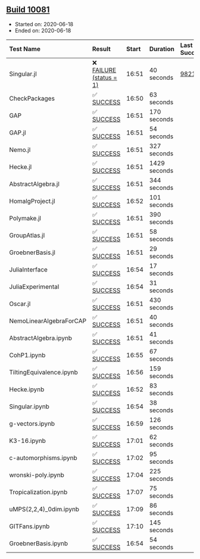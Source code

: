 ## [Build 10081](https://oscarci.mathematik.uni-kl.de/job/oscar/10081/)

* Started on: 2020-06-18
* Ended on: 2020-06-18

| Test Name    | Result | Start | Duration | Last Success | First Failure |
|:-------------|:-------|:------|:---------|:-------------|:--------------|
| Singular.jl | ❌ [FAILURE (status = 1)](https://oscarci.mathematik.uni-kl.de/job/oscar/10081/artifact/logs/build-10081/Singular.jl.log) | 16:51 | 40 seconds | [9821](https://oscarci.mathematik.uni-kl.de/job/oscar/9821/) | [9822](https://oscarci.mathematik.uni-kl.de/job/oscar/9822/) |
| CheckPackages | ✅ [SUCCESS](https://oscarci.mathematik.uni-kl.de/job/oscar/10081/artifact/logs/build-10081/CheckPackages.log) | 16:50 | 63 seconds |  |  |
| GAP | ✅ [SUCCESS](https://oscarci.mathematik.uni-kl.de/job/oscar/10081/artifact/logs/build-10081/GAP.log) | 16:51 | 170 seconds |  |  |
| GAP.jl | ✅ [SUCCESS](https://oscarci.mathematik.uni-kl.de/job/oscar/10081/artifact/logs/build-10081/GAP.jl.log) | 16:51 | 54 seconds |  |  |
| Nemo.jl | ✅ [SUCCESS](https://oscarci.mathematik.uni-kl.de/job/oscar/10081/artifact/logs/build-10081/Nemo.jl.log) | 16:51 | 327 seconds |  |  |
| Hecke.jl | ✅ [SUCCESS](https://oscarci.mathematik.uni-kl.de/job/oscar/10081/artifact/logs/build-10081/Hecke.jl.log) | 16:51 | 1429 seconds |  |  |
| AbstractAlgebra.jl | ✅ [SUCCESS](https://oscarci.mathematik.uni-kl.de/job/oscar/10081/artifact/logs/build-10081/AbstractAlgebra.jl.log) | 16:51 | 344 seconds |  |  |
| HomalgProject.jl | ✅ [SUCCESS](https://oscarci.mathematik.uni-kl.de/job/oscar/10081/artifact/logs/build-10081/HomalgProject.jl.log) | 16:52 | 101 seconds |  |  |
| Polymake.jl | ✅ [SUCCESS](https://oscarci.mathematik.uni-kl.de/job/oscar/10081/artifact/logs/build-10081/Polymake.jl.log) | 16:51 | 390 seconds |  |  |
| GroupAtlas.jl | ✅ [SUCCESS](https://oscarci.mathematik.uni-kl.de/job/oscar/10081/artifact/logs/build-10081/GroupAtlas.jl.log) | 16:51 | 58 seconds |  |  |
| GroebnerBasis.jl | ✅ [SUCCESS](https://oscarci.mathematik.uni-kl.de/job/oscar/10081/artifact/logs/build-10081/GroebnerBasis.jl.log) | 16:51 | 29 seconds |  |  |
| JuliaInterface | ✅ [SUCCESS](https://oscarci.mathematik.uni-kl.de/job/oscar/10081/artifact/logs/build-10081/JuliaInterface.log) | 16:54 | 17 seconds |  |  |
| JuliaExperimental | ✅ [SUCCESS](https://oscarci.mathematik.uni-kl.de/job/oscar/10081/artifact/logs/build-10081/JuliaExperimental.log) | 16:54 | 31 seconds |  |  |
| Oscar.jl | ✅ [SUCCESS](https://oscarci.mathematik.uni-kl.de/job/oscar/10081/artifact/logs/build-10081/Oscar.jl.log) | 16:51 | 430 seconds |  |  |
| NemoLinearAlgebraForCAP | ✅ [SUCCESS](https://oscarci.mathematik.uni-kl.de/job/oscar/10081/artifact/logs/build-10081/NemoLinearAlgebraForCAP.log) | 16:51 | 40 seconds |  |  |
| AbstractAlgebra.ipynb | ✅ [SUCCESS](https://oscarci.mathematik.uni-kl.de/job/oscar/10081/artifact/logs/build-10081/AbstractAlgebra.ipynb.log) | 16:51 | 41 seconds |  |  |
| CohP1.ipynb | ✅ [SUCCESS](https://oscarci.mathematik.uni-kl.de/job/oscar/10081/artifact/logs/build-10081/CohP1.ipynb.log) | 16:55 | 67 seconds |  |  |
| TiltingEquivalence.ipynb | ✅ [SUCCESS](https://oscarci.mathematik.uni-kl.de/job/oscar/10081/artifact/logs/build-10081/TiltingEquivalence.ipynb.log) | 16:56 | 159 seconds |  |  |
| Hecke.ipynb | ✅ [SUCCESS](https://oscarci.mathematik.uni-kl.de/job/oscar/10081/artifact/logs/build-10081/Hecke.ipynb.log) | 16:52 | 83 seconds |  |  |
| Singular.ipynb | ✅ [SUCCESS](https://oscarci.mathematik.uni-kl.de/job/oscar/10081/artifact/logs/build-10081/Singular.ipynb.log) | 16:54 | 38 seconds |  |  |
| g-vectors.ipynb | ✅ [SUCCESS](https://oscarci.mathematik.uni-kl.de/job/oscar/10081/artifact/logs/build-10081/g-vectors.ipynb.log) | 16:59 | 126 seconds |  |  |
| K3-16.ipynb | ✅ [SUCCESS](https://oscarci.mathematik.uni-kl.de/job/oscar/10081/artifact/logs/build-10081/K3-16.ipynb.log) | 17:01 | 62 seconds |  |  |
| c-automorphisms.ipynb | ✅ [SUCCESS](https://oscarci.mathematik.uni-kl.de/job/oscar/10081/artifact/logs/build-10081/c-automorphisms.ipynb.log) | 17:02 | 95 seconds |  |  |
| wronski-poly.ipynb | ✅ [SUCCESS](https://oscarci.mathematik.uni-kl.de/job/oscar/10081/artifact/logs/build-10081/wronski-poly.ipynb.log) | 17:04 | 225 seconds |  |  |
| Tropicalization.ipynb | ✅ [SUCCESS](https://oscarci.mathematik.uni-kl.de/job/oscar/10081/artifact/logs/build-10081/Tropicalization.ipynb.log) | 17:07 | 75 seconds |  |  |
| uMPS(2,2,4)_0dim.ipynb | ✅ [SUCCESS](https://oscarci.mathematik.uni-kl.de/job/oscar/10081/artifact/logs/build-10081/uMPS-2-2-4-_0dim.ipynb.log) | 17:09 | 86 seconds |  |  |
| GITFans.ipynb | ✅ [SUCCESS](https://oscarci.mathematik.uni-kl.de/job/oscar/10081/artifact/logs/build-10081/GITFans.ipynb.log) | 17:10 | 145 seconds |  |  |
| GroebnerBasis.ipynb | ✅ [SUCCESS](https://oscarci.mathematik.uni-kl.de/job/oscar/10081/artifact/logs/build-10081/GroebnerBasis.ipynb.log) | 16:54 | 54 seconds |  |  |
